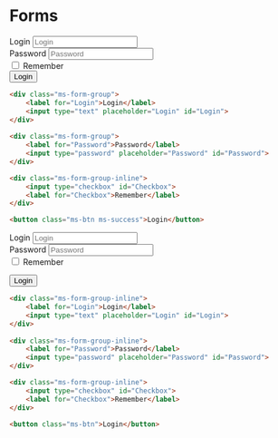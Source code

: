 # Forms

<div class="ms-form-group">
    <label for="Login">Login</label>
	<input type="text" placeholder="Login" id="Login">	
</div>
		
<div class="ms-form-group">
    <label for="Password">Password</label>
	<input type="password" placeholder="Password" id="Password">
</div>

<div class="ms-form-group-inline">
    <input type="checkbox" id="Checkbox">
    <label for="Checkbox">Remember</label>
</div>

<div><button class="ms-btn ms-success">Login</button></div>

```html
<div class="ms-form-group">
    <label for="Login">Login</label>
	<input type="text" placeholder="Login" id="Login">	
</div>
		
<div class="ms-form-group">
    <label for="Password">Password</label>
	<input type="password" placeholder="Password" id="Password">
</div>

<div class="ms-form-group-inline">
    <input type="checkbox" id="Checkbox">
    <label for="Checkbox">Remember</label>
</div>

<button class="ms-btn ms-success">Login</button>
```

<div class="ms-form-group-inline">
    <label for="Login">Login</label>
	<input type="text" placeholder="Login" id="Login">	
</div>
		
<div class="ms-form-group-inline">
    <label for="Password">Password</label>
	<input type="password" placeholder="Password" id="Password">
</div>

<div class="ms-form-group-inline">
    <input type="checkbox" id="Checkbox">
    <label for="Checkbox">Remember</label>
</div>

<button class="ms-btn">Login</button>

```html
<div class="ms-form-group-inline">
    <label for="Login">Login</label>
	<input type="text" placeholder="Login" id="Login">	
</div>
		
<div class="ms-form-group-inline">
    <label for="Password">Password</label>
	<input type="password" placeholder="Password" id="Password">
</div>

<div class="ms-form-group-inline">
    <input type="checkbox" id="Checkbox">
    <label for="Checkbox">Remember</label>
</div>

<button class="ms-btn">Login</button>
```